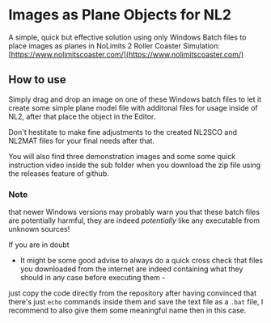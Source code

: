# Images as Plane Objects for NL2
A simple, quick but effective solution using only Windows Batch files to place images as planes in NoLimits 2 Roller Coaster Simulation: [https://www.nolimitscoaster.com/](https://www.nolimitscoaster.com/)

## How to use
Simply drag and drop an image on one of these Windows batch files to let it create some simple plane model file with additonal files for usage inside of NL2, after that place the object in the Editor.

Don't hestitate to make fine adjustments to the created NL2SCO and NL2MAT files for your final needs after that.

You will also find three demonstration images and some some quick instruction video inside the sub folder when you download the zip file using the releases feature of github.

### Note
that newer Windows versions may probably warn you that these batch files are potentially harmful, they are indeed *potentially* like any executable from unknown sources!

If you are in doubt

- It might be some good advise to always do a quick cross check that files you downloaded from the internet are indeed containing what they should in any case before executing them -

just copy the code directly from the repository after having convinced that there's just `echo` commands inside them and save the text file as a `.bat` file, I recommend to also give them some meaningful name then in this case.
